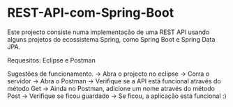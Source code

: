 # REST-API-com-Spring-Boot

Este projecto consiste numa implementação de uma REST API usando alguns projetos do ecossistema Spring, como Spring Boot e Spring Data JPA.

Requesitos:
Eclipse e Postman

Sugestões de funcionamento.
-> Abra o projecto no eclipse
-> Corra o servidor
-> Abra o Postman
-> Verifique se a API está funcional através do método Get
-> Ainda no Postman, adicione um nome através do método Post
-> Verifique se ficou guardado
-> Se ficou, a aplicação está funcional :)


